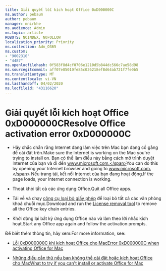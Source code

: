 ```yaml
---
title: Giải quyết lỗi kích hoạt Office 0xD000000C
ms.author: pebaum
author: pebaum
manager: mnirkhe
ms.audience: Admin
ms.topic: article
ROBOTS: NOINDEX, NOFOLLOW
localization_priority: Priority
ms.collection: Adm_O365
ms.custom:
- "9002310"
- "4487"
ms.openlocfilehash: 0f583f8d4cf0706e1210d5b844dc566c7ae58d98
ms.sourcegitcommit: aff07e85010fe85c026218ef8d64ab721f7fe0b5
ms.translationtype: MT
ms.contentlocale: vi-VN
ms.lasthandoff: 04/02/2020
ms.locfileid: "43116620"
---
```

# <a name="resolve-office-activation-error-0xd000000c"></a><span data-ttu-id="6087e-102">Giải quyết lỗi kích hoạt Office 0xD000000C</span><span class="sxs-lookup"><span data-stu-id="6087e-102">Resolve Office activation error 0xD000000C</span></span>

- <span data-ttu-id="6087e-103">Hãy chắc chắn rằng Internet đang làm việc trên Mac bạn đang cố gắng để cài đặt trên.</span><span class="sxs-lookup"><span data-stu-id="6087e-103">Make sure the Internet is working on the Mac you're trying to install on.</span></span> <span data-ttu-id="6087e-104">Bạn có thể làm điều này bằng cách mở trình duyệt Internet của bạn và đi đến www.microsoft.com.</span><span class="sxs-lookup"><span data-stu-id="6087e-104">You can do this by opening your Internet browser and going to www.microsoft.com.</span></span> <span data-ttu-id="6087e-105">Nếu trang tải, kết nối Internet của bạn đang hoạt động.</span><span class="sxs-lookup"><span data-stu-id="6087e-105">If the page loads, your Internet connection is working.</span></span>

- <span data-ttu-id="6087e-106">Thoát khỏi tất cả các ứng dụng Office.</span><span class="sxs-lookup"><span data-stu-id="6087e-106">Quit all Office apps.</span></span>

- <span data-ttu-id="6087e-107">Tải về và chạy [công cụ loại bỏ giấy phép](https://go.microsoft.com/fwlink/?linkid=849815) để loại bỏ tất cả các văn phòng khoá chuỗi mục.</span><span class="sxs-lookup"><span data-stu-id="6087e-107">Download and run the [License removal tool](https://go.microsoft.com/fwlink/?linkid=849815) to remove all the Office key chain entries.</span></span>

- <span data-ttu-id="6087e-108">Khởi động lại bất kỳ ứng dụng Office nào và làm theo lời nhắc kích hoạt.</span><span class="sxs-lookup"><span data-stu-id="6087e-108">Start any Office app again and follow the activation prompts.</span></span>

<span data-ttu-id="6087e-109">Để biết thêm thông tin, hãy xem:</span><span class="sxs-lookup"><span data-stu-id="6087e-109">For more information, see:</span></span>

- [<span data-ttu-id="6087e-110">Lỗi 0xD000000C khi kích hoạt Office cho Mac</span><span class="sxs-lookup"><span data-stu-id="6087e-110">Error 0xD000000C when activating Office for Mac</span></span>](https://support.office.com/article/error-0xd000000c-when-activating-office-for-mac-da865931-4658-4829-ba2d-8133390c6d25)

- [<span data-ttu-id="6087e-111">Những điều cần thử nếu bạn không thể cài đặt hoặc kích hoạt Office cho Mac</span><span class="sxs-lookup"><span data-stu-id="6087e-111">What to try if you can't install or activate Office for Mac</span></span>](https://support.office.com/article/what-to-try-if-you-can-t-install-or-activate-office-for-mac-5efba2b4-b1e6-4e5f-bf3c-6ab945d03dea)
